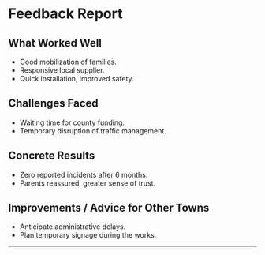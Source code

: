 # Feedback Report

## What Worked Well

- Good mobilization of families.
- Responsive local supplier.
- Quick installation, improved safety.

## Challenges Faced

- Waiting time for county funding.
- Temporary disruption of traffic management.

## Concrete Results

- Zero reported incidents after 6 months.
- Parents reassured, greater sense of trust.

## Improvements / Advice for Other Towns

- Anticipate administrative delays.
- Plan temporary signage during the works.

---
